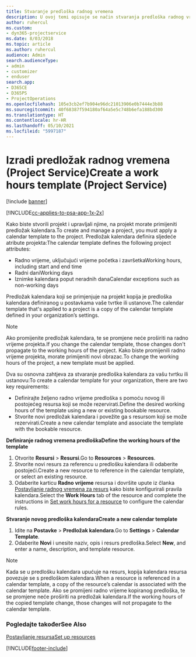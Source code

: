 ```yaml
---
title: Stvaranje predloška radnog vremena
description: U ovoj temi opisuje se način stvaranja predloška radnog vremena u aplikaciji Project Service.
author: ruhercul
ms.custom:
- dyn365-projectservice
ms.date: 8/03/2018
ms.topic: article
ms.author: ruhercul
audience: Admin
search.audienceType:
- admin
- customizer
- enduser
search.app:
- D365CE
- D365PS
- ProjectOperations
ms.openlocfilehash: 105e3cb2ef7b904e96dc21013906e0b7444e3b88
ms.sourcegitcommit: 40f68387f594180af64a5e5c748b6efa188bd300
ms.translationtype: HT
ms.contentlocale: hr-HR
ms.lasthandoff: 05/10/2021
ms.locfileid: "5997187"
---
```

# <a name="create-a-work-hours-template-project-service"></a><span data-ttu-id="0b7b7-103">Izradi predložak radnog vremena (Project Service)</span><span class="sxs-lookup"><span data-stu-id="0b7b7-103">Create a work hours template (Project Service)</span></span>

[!include [banner](../includes/psa-now-project-operations.md)]

[!INCLUDE[cc-applies-to-psa-app-1x-2x](../includes/cc-applies-to-psa-app-3x.md)]

<span data-ttu-id="0b7b7-104">Kako biste stvorili projekt i upravljali njime, na projekt morate primijeniti predložak kalendara.</span><span class="sxs-lookup"><span data-stu-id="0b7b7-104">To create and manage a project, you must apply a calendar template to the project.</span></span> <span data-ttu-id="0b7b7-105">Predložak kalendara definira sljedeće atribute projekta:</span><span class="sxs-lookup"><span data-stu-id="0b7b7-105">The calendar template defines the following project attributes:</span></span>

- <span data-ttu-id="0b7b7-106">Radno vrijeme, uključujući vrijeme početka i završetka</span><span class="sxs-lookup"><span data-stu-id="0b7b7-106">Working hours, including start and end time</span></span>
- <span data-ttu-id="0b7b7-107">Radni dani</span><span class="sxs-lookup"><span data-stu-id="0b7b7-107">Working days</span></span>
- <span data-ttu-id="0b7b7-108">Iznimke kalendara poput neradnih dana</span><span class="sxs-lookup"><span data-stu-id="0b7b7-108">Calendar exceptions such as non-working days</span></span>

<span data-ttu-id="0b7b7-109">Predložak kalendara koji se primjenjuje na projekt kopija je predloška kalendara definiranog u postavkama vaše tvrtke ili ustanove.</span><span class="sxs-lookup"><span data-stu-id="0b7b7-109">The calendar template that's applied to a project is a copy of the calendar template defined in your organization’s settings.</span></span>

> [!NOTE]
> <span data-ttu-id="0b7b7-110">Ako promijenite predložak kalendara, te se promjene neće proširiti na radno vrijeme projekta.</span><span class="sxs-lookup"><span data-stu-id="0b7b7-110">If you change the calendar template, those changes don't propagate to the working hours of the project.</span></span> <span data-ttu-id="0b7b7-111">Kako biste promijenili radno vrijeme projekta, morate primijeniti novi obrazac.</span><span class="sxs-lookup"><span data-stu-id="0b7b7-111">To change the working hours of the project, a new template must be applied.</span></span>

<span data-ttu-id="0b7b7-112">Dva su osnovna zahtjeva za stvaranje predloška kalendara za vašu tvrtku ili ustanovu:</span><span class="sxs-lookup"><span data-stu-id="0b7b7-112">To create a calendar template for your organization, there are two key requirements:</span></span>

- <span data-ttu-id="0b7b7-113">Definirajte željeno radno vrijeme predloška s pomoću novog ili postojećeg resursa koji se može rezervirati.</span><span class="sxs-lookup"><span data-stu-id="0b7b7-113">Define the desired working hours of the template using a new or existing bookable resource.</span></span>
- <span data-ttu-id="0b7b7-114">Stvorite novi predložak kalendara i povežite ga s resursom koji se može rezervirati.</span><span class="sxs-lookup"><span data-stu-id="0b7b7-114">Create a new calendar template and associate the template with the bookable resource.</span></span>

<span data-ttu-id="0b7b7-115">**Definiranje radnog vremena predloška**</span><span class="sxs-lookup"><span data-stu-id="0b7b7-115">**Define the working hours of the template**</span></span>

1. <span data-ttu-id="0b7b7-116">Otvorite **Resursi** \> **Resursi**.</span><span class="sxs-lookup"><span data-stu-id="0b7b7-116">Go to **Resources** \> **Resources**.</span></span>
2. <span data-ttu-id="0b7b7-117">Stvorite novi resurs za referencu u predlošku kalendara ili odaberite postojeći.</span><span class="sxs-lookup"><span data-stu-id="0b7b7-117">Create a new resource to reference in the calendar template, or select an existing resource.</span></span>
3. <span data-ttu-id="0b7b7-118">Odaberite karticu **Radno vrijeme** resursa i dovršite upute iz članka [Postavljanje radnog vremena za resurs](/dynamics365/field-service/set-work-hours-resource.md) kako biste konfigurirali pravila kalendara.</span><span class="sxs-lookup"><span data-stu-id="0b7b7-118">Select the **Work Hours** tab of the resource and complete the instructions in [Set work hours for a resource](/dynamics365/field-service/set-work-hours-resource.md) to configure the calendar rules.</span></span>

<span data-ttu-id="0b7b7-119">**Stvaranje novog predloška kalendara**</span><span class="sxs-lookup"><span data-stu-id="0b7b7-119">**Create a new calendar template**</span></span>

1. <span data-ttu-id="0b7b7-120">Idite na **Postavke** \> **Predložak kalendara**.</span><span class="sxs-lookup"><span data-stu-id="0b7b7-120">Go to **Settings** \> **Calendar Template**.</span></span>
2. <span data-ttu-id="0b7b7-121">Odaberite **Novi** i unesite naziv, opis i resurs predloška.</span><span class="sxs-lookup"><span data-stu-id="0b7b7-121">Select **New**, and enter a name, description, and template resource.</span></span>


> [!NOTE]
> <span data-ttu-id="0b7b7-122">Kada se u predlošku kalendara upućuje na resurs, kopija kalendara resursa povezuje se s predloškom kalendara.</span><span class="sxs-lookup"><span data-stu-id="0b7b7-122">When a resource is referenced in a calendar template, a copy of the resource’s calendar is associated with the calendar template.</span></span> <span data-ttu-id="0b7b7-123">Ako se promijeni radno vrijeme kopiranog predloška, te se promjene neće proširiti na predložak kalendara.</span><span class="sxs-lookup"><span data-stu-id="0b7b7-123">If the working hours of the copied template change, those changes will not propagate to the calendar template.</span></span>


### <a name="see-also"></a><span data-ttu-id="0b7b7-124">Pogledajte također</span><span class="sxs-lookup"><span data-stu-id="0b7b7-124">See Also</span></span>  
 [<span data-ttu-id="0b7b7-125">Postavljanje resursa</span><span class="sxs-lookup"><span data-stu-id="0b7b7-125">Set up resources</span></span>](../psa/set-up-resources.md)


[!INCLUDE[footer-include](../includes/footer-banner.md)]
